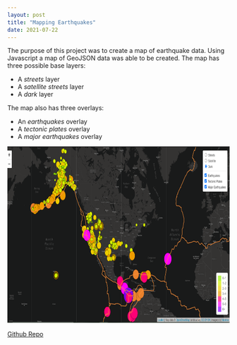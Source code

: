 ```yaml
---
layout: post
title: "Mapping Earthquakes"
date: 2021-07-22
---
```


The purpose of this project was to create a map of earthquake data. Using Javascript a map of GeoJSON data was able to be created. 
The map has three possible base layers:
* A *streets* layer 
* A *satellite streets* layer 
* A *dark* layer 

The map also has three overlays:
* An *earthquakes* overlay 
* A *tectonic plates* overlay 
* A *major earthquakes* overlay

<img src="/assets/final_map.png" alt="Final Map" width = "700" height = "400">


[Github Repo](https://github.com/naomishields/Mapping_Earthquakes)
